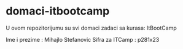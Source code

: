 # domaci-itbootcamp
U ovom repozitorijumu su svi domaci zadaci sa kurasa: ItBootCamp

Ime i prezime : Mihajlo Stefanovic 
Sifra za ITCamp : p281x23